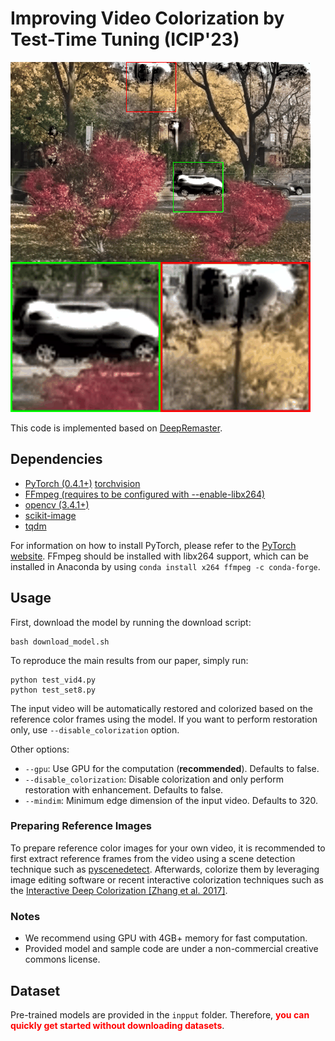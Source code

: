 # Improving Video Colorization by Test-Time Tuning (ICIP'23)

![Teaser Image](teaser.gif)

This code is implemented based on [DeepRemaster](https://github.com/vienhongquang/deepremastering).


## Dependencies

- [PyTorch (0.4.1+)](https://pytorch.org/) [torchvision](https://pytorch.org/docs/master/torchvision/)
- [FFmpeg (requires to be configured with --enable-libx264)](https://ffmpeg.org/)
- [opencv (3.4.1+)](https://opencv.org/)
- [scikit-image](https://scikit-image.org/)
- [tqdm](https://github.com/tqdm/tqdm)

For information on how to install PyTorch, please refer to the [PyTorch website](https://pytorch.org/). FFmpeg should be installed with libx264 support, which can be installed in Anaconda by using <code>conda install x264 ffmpeg -c conda-forge</code>.

## Usage

First, download the model by running the download script:

```
bash download_model.sh
```

To reproduce the main results from our paper, simply run:

```
python test_vid4.py
python test_set8.py
```

The input video will be automatically restored and colorized based on the reference color frames using the model. If you want to perform restoration only, use <code>--disable_colorization</code> option.

Other options:

- `--gpu`: Use GPU for the computation (**recommended**). Defaults to false.
- `--disable_colorization`: Disable colorization and only perform restoration with enhancement. Defaults to false.
- `--mindim`: Minimum edge dimension of the input video. Defaults to 320.


### Preparing Reference Images

To prepare reference color images for your own video, it is recommended to first extract reference frames from the video using a scene detection technique such as [pyscenedetect](https://pyscenedetect.readthedocs.io/en/latest/). Afterwards, colorize them by leveraging image editing software or recent interactive colorization techniques such as the [Interactive Deep Colorization [Zhang et al. 2017]](https://github.com/junyanz/interactive-deep-colorization/).

### Notes

- We recommend using GPU with 4GB+ memory for fast computation.
- Provided model and sample code are under a non-commercial creative commons license.

## Dataset

Pre-trained models are provided in the `inpput` folder. Therefore, <span style="color:red">**you can quickly get started without downloading datasets**</span>.





